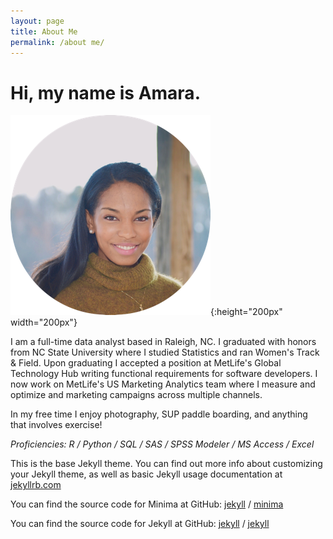 ```yaml
---
layout: page
title: About Me
permalink: /about me/
---
```



# Hi, my name is Amara.

![Amara Bell](/pictures/IMG_3196.png){:height="200px" width="200px"}

I am a full-time data analyst based in Raleigh, NC. I graduated with honors from NC State University where 
I studied Statistics and ran Women's Track & Field. Upon graduating I accepted a position at MetLife's Global 
Technology Hub writing functional requirements for software developers. I now work on MetLife's US Marketing 
Analytics team where I measure and optimize and marketing campaigns across multiple channels.

In my free time I enjoy photography, SUP paddle boarding, and anything that involves exercise!



*Proficiencies: R  /  Python  /  SQL  /  SAS  /  SPSS Modeler  /  MS Access  /  Excel*

This is the base Jekyll theme. You can find out more info about customizing your Jekyll theme, as well as basic Jekyll usage documentation at [jekyllrb.com](https://jekyllrb.com/)

You can find the source code for Minima at GitHub:
[jekyll][jekyll-organization] /
[minima](https://github.com/jekyll/minima)

You can find the source code for Jekyll at GitHub:
[jekyll][jekyll-organization] /
[jekyll](https://github.com/jekyll/jekyll)


[jekyll-organization]: https://github.com/jekyll

